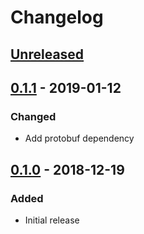 # Changelog

## [Unreleased][]

[Unreleased]: https://github.com/chaostoolkit/chaosplatform-grpc/compare/0.1.1...HEAD

## [0.1.1][] - 2019-01-12

[0.1.1]: https://github.com/chaostoolkit/chaosplatform-grpc/compare/0.1.0...0.1.1

### Changed

-   Add protobuf dependency

## [0.1.0][] - 2018-12-19

[0.1.0]: https://github.com/chaostoolkit/chaosplatform-grpc/tree/0.1.0

### Added

-   Initial release